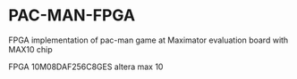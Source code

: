 # PAC-MAN-FPGA
FPGA implementation of pac-man game at Maximator evaluation board with MAX10 chip

FPGA 10M08DAF256C8GES altera max 10
